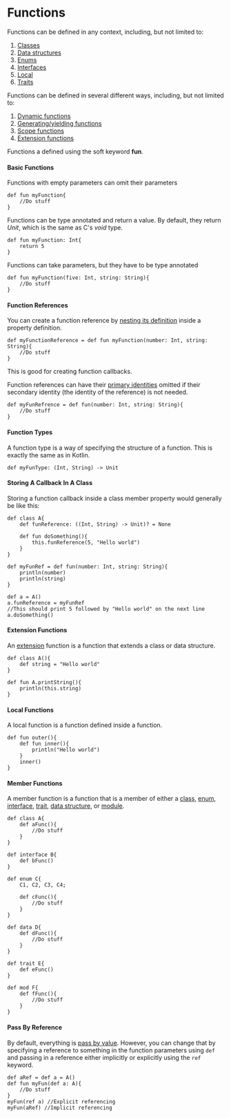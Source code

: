# Functions
Functions can be defined in any context, including, but not limited to:
1. [Classes](CLASSES.md)
2. [Data structures](DATA_STRUCTURES.md)
3. [Enums](ENUMS.md)
4. [Interfaces](INTERFACES.md)
5. [Local](#Local-Functions)
6. [Traits](TRAITS.md)

Functions can be defined in several different ways, including, but not limited to:
1. [Dynamic functions](DUCK_TYPING.md#Dynamic-Functions)
2. [Generating/yielding functions](COROUTINES.md#Generators)
3. [Scope functions](SCOPE_FUNCTIONS.md)
4. [Extension functions](EXTENSIONS.md#Extension-Functions)

Functions a defined using the soft keyword **fun**.

#### Basic Functions
Functions with empty parameters can omit their parameters
```
def fun myFunction{
    //Do stuff
}
```
Functions can be type annotated and return a value. By default, they return *Unit*, which is the same as C's *void* type.
```
def fun myFunction: Int{
    return 5
}
```
Functions can take parameters, but they have to be type annotated
```
def fun myFunction(five: Int, string: String){
    //Do stuff
}
```

#### Function References
You can create a function reference by [nesting its definition](DEFINITIONS.md#Definition-Nesting) inside a property definition.
```
def myFunctionReference = def fun myFunction(number: Int, string: String){
    //Do stuff
}
```
This is good for creating function callbacks. 

Function references can have their [primary identities](IDENTITIES.md#Identity-Order) omitted if their secondary identity (the identity of the reference) is not needed.
```
def myFunRefrence = def fun(number: Int, string: String){
    //Do stuff
}
```

#### Function Types
A function type is a way of specifying the structure of a function. This is exactly the same as in Kotlin.
```
def myFunType: (Int, String) -> Unit
```

#### Storing A Callback In A Class
Storing a function callback inside a class member property would generally be like this:
```
def class A{
    def funReference: ((Int, String) -> Unit)? = None

    def fun doSomething(){
        this.funReference(5, "Hello world")
    }
}

def myFunRef = def fun(number: Int, string: String){
    println(number)
    println(string)
}

def a = A()
a.funReference = myFunRef
//This should print 5 followed by "Hello world" on the next line
a.doSomething()
```

#### Extension Functions
An [extension](EXTENSIONS.md) function is a function that extends a class or data structure.
```
def class A(){
    def string = "Hello world"
}

def fun A.printString(){
    println(this.string)
}
```

#### Local Functions
A local function is a function defined inside a function.
```
def fun outer(){
    def fun inner(){
        println("Hello world")
    }
    inner()
}
```

#### Member Functions
A member function is a function that is a member of either a [class](CLASSES.md), [enum](ENUMS.md), [interface](INTERFACE.md), [trait](TRAITS.md), [data structure](DATA_STRUCTURE.md), or [module](MODULES.md).
```
def class A{
    def aFunc(){
        //Do stuff
    }
}

def interface B{
    def bFunc()
}

def enum C{
    C1, C2, C3, C4;

    def cFunc(){
        //Do stuff
    }
}

def data D{
    def dFunc(){
        //Do stuff
    }
}

def trait E{
    def eFunc()
}

def mod F{
    def fFunc(){
        //Do stuff
    }
}
```

#### Pass By Reference
By default, everything is [pass by value](PASS_BY_REFERENCE_OR_VALUE.md). However, you can change that by specifying a reference to something in the function parameters using `def` and passing in a reference either implicitly or explicitly using the `ref` keyword.
```
def aRef = def a = A()
def fun myFun(def a: A){
    //Do stuff
}
myFun(ref a) //Explicit referencing
myFun(aRef) //Implicit referencing
```